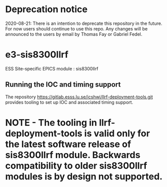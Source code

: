 # Deprecation notice

2020-08-21: There is an intention to deprecate this repository in the future. For now users should continue to use this repo. Any changes will be announced to the users by email by Thomas Fay or Gabriel Fedel.

e3-sis8300llrf  
======
ESS Site-specific EPICS module : sis8300llrf

## Running the IOC and timing support

The repository https://gitlab.esss.lu.se/icshwi/llrf-deployment-tools.git provides tooling to set up IOC and associated timing support.

# NOTE - The tooling in llrf-deployment-tools is valid only for the latest software release of sis8300llrf module. Backwards compatibility to older sis8300llrf modules is by design not supported.
